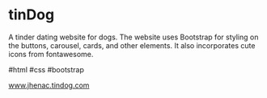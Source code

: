 # tinDog
A tinder dating website for dogs. The website uses Bootstrap for styling on the buttons, carousel, cards, and other elements. It also incorporates cute icons from 
fontawesome.

#html #css #bootstrap

www.jhenac.tindog.com

